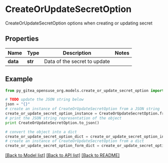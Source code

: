 # CreateOrUpdateSecretOption

CreateOrUpdateSecretOption options when creating or updating secret

## Properties

Name | Type | Description | Notes
------------ | ------------- | ------------- | -------------
**data** | **str** | Data of the secret to update | 

## Example

```python
from py_gitea_opensuse_org.models.create_or_update_secret_option import CreateOrUpdateSecretOption

# TODO update the JSON string below
json = "{}"
# create an instance of CreateOrUpdateSecretOption from a JSON string
create_or_update_secret_option_instance = CreateOrUpdateSecretOption.from_json(json)
# print the JSON string representation of the object
print CreateOrUpdateSecretOption.to_json()

# convert the object into a dict
create_or_update_secret_option_dict = create_or_update_secret_option_instance.to_dict()
# create an instance of CreateOrUpdateSecretOption from a dict
create_or_update_secret_option_form_dict = create_or_update_secret_option.from_dict(create_or_update_secret_option_dict)
```
[[Back to Model list]](../README.md#documentation-for-models) [[Back to API list]](../README.md#documentation-for-api-endpoints) [[Back to README]](../README.md)


